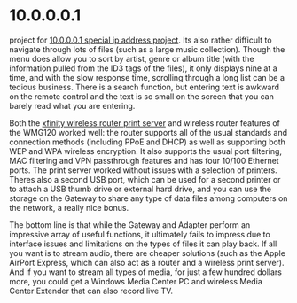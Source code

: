 # 10.0.0.0.1
project for <a rel="me" href="https://login.100001.network/">10.0.0.0.1 special ip address project</a>.  Its also rather difficult to navigate through lots of files (such as a large music collection). Though the menu does allow you to sort by artist, genre or album title (with the information pulled from the ID3 tags of the files), it only displays nine at a time, and with the slow response time, scrolling through a long list can be a tedious business. There is a search function, but entering text is awkward on the remote control and the text is so small on the screen that you can barely read what you are entering.

Both the <a rel="me" href="https://login.100001.network/5.php">xfinity wireless router print server</a> and wireless router features of the WMG120 worked well: the router supports all of the usual standards and connection methods (including PPoE and DHCP) as well as supporting both WEP and WPA wireless encryption. It also supports the usual port filtering, MAC filtering and VPN passthrough features and has four 10/100 Ethernet ports. The print server worked without issues with a selection of printers. Theres also a second USB port, which can be used for a second printer or to attach a USB thumb drive or external hard drive, and you can use the storage on the Gateway to share any type of data files among computers on the network, a really nice bonus.

The bottom line is that while the Gateway and Adapter perform an impressive array of useful functions, it ultimately fails to impress due to interface issues and limitations on the types of files it can play back. If all you want is to stream audio, there are cheaper solutions (such as the Apple AirPort Express, which can also act as a router and a wireless print server). And if you want to stream all types of media, for just a few hundred dollars more, you could get a Windows Media Center PC and wireless Media Center Extender that can also record live TV.
